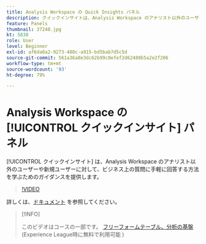 ```yaml
---
title: Analysis Workspace の Quick Insights パネル
description: クイックインサイトは、Analysis Workspace のアナリスト以外のユーザーや新規ユーザーに対して、ビジネス上の質問に手軽に回答する方法を学ぶためのガイダンスを提供します。
feature: Panels
thumbnail: 37248.jpg
kt: 5838
role: User
level: Beginner
exl-id: af6da0a2-9273-480c-a915-bd5bab7d5c5d
source-git-commit: 561a36a8e3dc62b99c0efef2d62480b5a2e2f206
workflow-type: tm+mt
source-wordcount: '93'
ht-degree: 79%

---
```


# Analysis Workspace の [!UICONTROL クイックインサイト] パネル

[!UICONTROL クイックインサイト] は、Analysis Workspace のアナリスト以外のユーザーや新規ユーザーに対して、ビジネス上の質問に手軽に回答する方法を学ぶためのガイダンスを提供します。

>[!VIDEO](https://video.tv.adobe.com/v/37248/?quality=12&learn=on)

詳しくは、[ドキュメント](https://experienceleague.adobe.com/docs/analytics/analyze/analysis-workspace/panels/quickinsight.html?lang=ja) を参照してください。

>[!INFO]
>
> このビデオはコースの一部です。 [フリーフォームテーブル、分析の基盤](https://experienceleague.adobe.com/?recommended=Analytics-U-1-2020.3)(Experience League時に無料で利用可能 )
